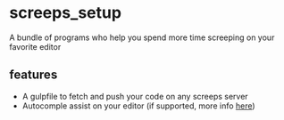 # screeps_setup
A bundle of programs who help you spend more time screeping on your favorite editor

## features

* A gulpfile to fetch and push your code on any screeps server
* Autocomple assist on your editor (if supported, more info [here](https://github.com/Garethp/ScreepsAutocomplete))
